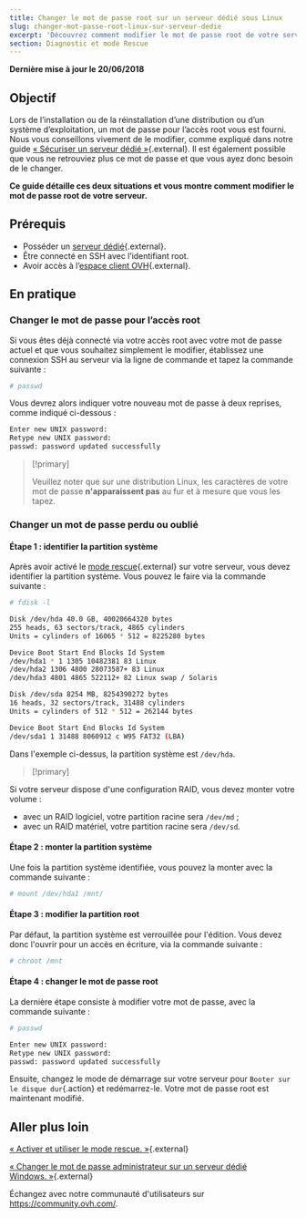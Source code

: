 ```yaml
---
title: Changer le mot de passe root sur un serveur dédié sous Linux
slug: changer-mot-passe-root-linux-sur-serveur-dedie
excerpt: 'Découvrez comment modifier le mot de passe root de votre serveur, pour des raisons de sécurité ou suite à un oubli'
section: Diagnostic et mode Rescue
---
```


**Dernière mise à jour le 20/06/2018**

## Objectif

Lors de l’installation ou de la réinstallation d’une distribution ou d’un système d’exploitation, un mot de passe pour l’accès root vous est fourni. Nous vous conseillons vivement de le modifier, comme expliqué dans notre guide [« Sécuriser un serveur dédié »](https://docs.ovh.com/fr/dedicated/securiser-un-serveur-dedie/){.external}. Il est également possible que vous ne retrouviez plus ce mot de passe et que vous ayez donc besoin de le changer.

**Ce guide détaille ces deux situations et vous montre comment modifier le mot de passe root de votre serveur.**

## Prérequis

* Posséder un [serveur dédié](https://www.ovh.com/fr/serveurs_dedies/){.external}.
* Être connecté en SSH avec l’identifiant root.
* Avoir accès à l’[espace client OVH](https://www.ovh.com/auth/?action=gotomanager){.external}.

## En pratique

### Changer le mot de passe pour l’accès root

Si vous êtes déjà connecté via votre accès root avec votre mot de passe actuel et que vous souhaitez simplement le modifier, établissez une connexion SSH au serveur via la ligne de commande et tapez la commande suivante :

```sh
# passwd
```
Vous devrez alors indiquer votre nouveau mot de passe à deux reprises, comme indiqué ci-dessous :

```sh
Enter new UNIX password:
Retype new UNIX password:
passwd: password updated successfully
```


> [!primary]
>
> Veuillez noter que sur une distribution Linux, les caractères de votre mot de passe **n'apparaissent pas** au fur et à mesure que vous les tapez.
>

### Changer un mot de passe perdu ou oublié

#### Étape 1 : identifier la partition système

Après avoir activé le [mode rescue](https://docs.ovh.com/fr/dedicated/ovh-rescue/){.external} sur votre serveur, vous devez identifier la partition système. Vous pouvez le faire via la commande suivante :

```sh
# fdisk -l

Disk /dev/hda 40.0 GB, 40020664320 bytes
255 heads, 63 sectors/track, 4865 cylinders
Units = cylinders of 16065 * 512 = 8225280 bytes

Device Boot Start End Blocks Id System
/dev/hda1 * 1 1305 10482381 83 Linux
/dev/hda2 1306 4800 28073587+ 83 Linux
/dev/hda3 4801 4865 522112+ 82 Linux swap / Solaris

Disk /dev/sda 8254 MB, 8254390272 bytes
16 heads, 32 sectors/track, 31488 cylinders
Units = cylinders of 512 * 512 = 262144 bytes

Device Boot Start End Blocks Id System
/dev/sda1 1 31488 8060912 c W95 FAT32 (LBA)
```

Dans l'exemple ci-dessus, la partition système est `/dev/hda`.

> [!primary]
>
Si votre serveur dispose d'une configuration RAID, vous devez monter votre volume :
- avec un RAID logiciel, votre partition racine sera `/dev/md` ;
- avec un RAID matériel, votre partition racine sera `/dev/sd`.

>

#### Étape 2 : monter la partition système

Une fois la partition système identifiée, vous pouvez la monter avec la commande suivante :

```sh
# mount /dev/hda1 /mnt/
```

#### Étape 3 : modifier la partition root

Par défaut, la partition système est verrouillée pour l'édition. Vous devez donc l'ouvrir pour un accès en écriture, via la commande suivante :

```sh
# chroot /mnt
```

#### Étape 4 : changer le mot de passe root

La dernière étape consiste à modifier votre mot de passe, avec la commande suivante :

```sh
# passwd

Enter new UNIX password:
Retype new UNIX password:
passwd: password updated successfully
```

Ensuite, changez le mode de démarrage sur votre serveur pour `Booter sur le disque dur`{.action} et redémarrez-le. Votre mot de passe root est maintenant modifié.



## Aller plus loin

[« Activer et utiliser le mode rescue. »](https://docs.ovh.com/fr/dedicated/ovh-rescue/){.external}

[« Changer le mot de passe administrateur sur un serveur dédié Windows. »](https://docs.ovh.com/fr/dedicated/changer-mot-passe-admin-windows/){.external}

Échangez avec notre communauté d'utilisateurs sur <https://community.ovh.com/>.